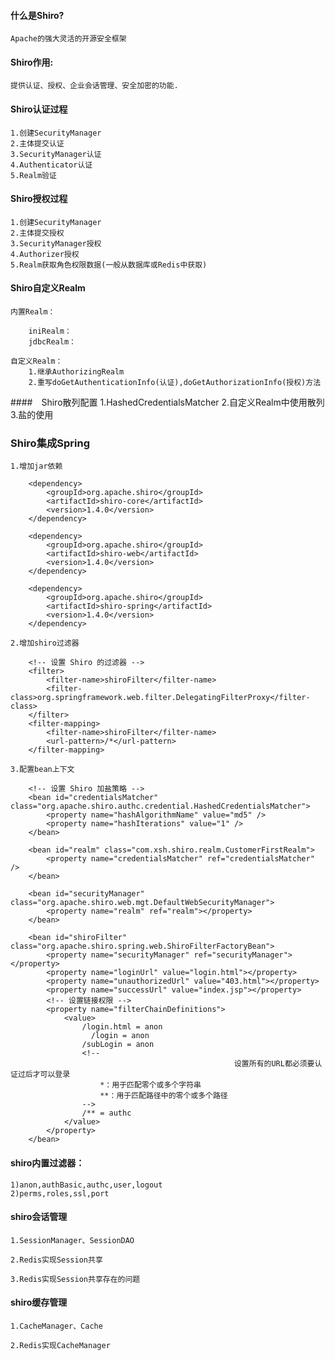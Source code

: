 #### 什么是Shiro?

	Apache的强大灵活的开源安全框架

#### Shiro作用:
	
	提供认证、授权、企业会话管理、安全加密的功能.
	
#### Shiro认证过程

	1.创建SecurityManager
	2.主体提交认证
	3.SecurityManager认证
	4.Authenticator认证
	5.Realm验证

#### Shiro授权过程

	1.创建SecurityManager
	2.主体提交授权
	3.SecurityManager授权
	4.Authorizer授权
	5.Realm获取角色权限数据(一般从数据库或Redis中获取)
	
#### Shiro自定义Realm

	内置Realm：
	
		iniRealm：
		jdbcRealm：	
		
	自定义Realm：
		1.继承AuthorizingRealm
		2.重写doGetAuthenticationInfo(认证),doGetAuthorizationInfo(授权)方法 
		
		
####　Shiro散列配置 
	1.HashedCredentialsMatcher 
	2.自定义Realm中使用散列 
	3.盐的使用            	
	
### Shiro集成Spring
	
	1.增加jar依赖
	    
        <dependency>
            <groupId>org.apache.shiro</groupId>
            <artifactId>shiro-core</artifactId>
            <version>1.4.0</version>
        </dependency>
        
        <dependency>
            <groupId>org.apache.shiro</groupId>
            <artifactId>shiro-web</artifactId>
            <version>1.4.0</version>
        </dependency>
        
        <dependency>
            <groupId>org.apache.shiro</groupId>
            <artifactId>shiro-spring</artifactId>
            <version>1.4.0</version>
        </dependency>
	    
	2.增加shiro过滤器
	    
        <!-- 设置 Shiro 的过滤器 -->
	    <filter>
	        <filter-name>shiroFilter</filter-name>
	        <filter-class>org.springframework.web.filter.DelegatingFilterProxy</filter-class>
	    </filter>
	    <filter-mapping>
	        <filter-name>shiroFilter</filter-name>
	        <url-pattern>/*</url-pattern>
	    </filter-mapping>	
	    
	3.配置bean上下文
		
		<!-- 设置 Shiro 加盐策略 -->
	    <bean id="credentialsMatcher" class="org.apache.shiro.authc.credential.HashedCredentialsMatcher">
	        <property name="hashAlgorithmName" value="md5" />
	        <property name="hashIterations" value="1" />
	    </bean>
	
		<bean id="realm" class="com.xsh.shiro.realm.CustomerFirstRealm">
			<property name="credentialsMatcher" ref="credentialsMatcher" />
		</bean>
	
		<bean id="securityManager" class="org.apache.shiro.web.mgt.DefaultWebSecurityManager">
			<property name="realm" ref="realm"></property>
		</bean>
	
		<bean id="shiroFilter" class="org.apache.shiro.spring.web.ShiroFilterFactoryBean">
			<property name="securityManager" ref="securityManager"></property>
			<property name="loginUrl" value="login.html"></property>
			<property name="unauthorizedUrl" value="403.html"></property>
			<property name="successUrl" value="index.jsp"></property>
			<!-- 设置链接权限 -->
			<property name="filterChainDefinitions">
				<value>
					/login.html = anon
	                  /login = anon
					/subLogin = anon
					<!-- 
	                                                  设置所有的URL都必须要认证过后才可以登录 
	                    *：用于匹配零个或多个字符串
	                    **：用于匹配路径中的零个或多个路径   
	                -->
					/** = authc
				</value>
			</property>
		</bean>
		
#### shiro内置过滤器：
	1)anon,authBasic,authc,user,logout
	2)perms,roles,ssl,port		
	
#### shiro会话管理
	1.SessionManager、SessionDAO 
	
	2.Redis实现Session共享
	 
	3.Redis实现Session共享存在的问题	
	
#### shiro缓存管理
	1.CacheManager、Cache
	  
	2.Redis实现CacheManager